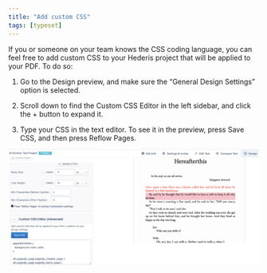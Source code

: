 ```yaml
---
title: "Add custom CSS"
tags: [typeset]
---
```

 
<html><body><section data-type="chapter" class="hsecchapter" data-hederis-type="hsecchapter" id="custom-css" data-pi-attrs="id: custom-css; data-tags: typeset;" role="doc-chapter" data-tags="typeset" data-author-name=" " data-book-title=" " title="Add custom CSS"><p class="hblkp" data-hederis-type="hblkp" id="pOAVJGIGv">If you or someone on your team knows the CSS coding language, you can feel free to add custom CSS to your Hederis project that will be applied to your PDF. To do so:</p><ol class="hwprnumlist" data-hederis-type="hwprnumlist" id="p0WS07Uv5"><li class="hblkoli" data-hederis-type="hblkoli" id="libGSw5uyO"><p class="hblkoli" data-hederis-type="hblklip" id="pDkIZExaH">Go to the Design preview, and make sure the &#8220;General Design Settings&#8221; option is selected.</p></li><li class="hblkoli" data-hederis-type="hblkoli" id="liriPhh3Bs"><p class="hblkoli" data-hederis-type="hblklip" id="pWmHG3B46">Scroll down to find the Custom CSS Editor in the left sidebar, and click the + button to expand it.</p></li><li class="hblkoli" data-hederis-type="hblkoli" id="liYkmWVInM"><p class="hblkoli" data-hederis-type="hblklip" id="pB7BoWpHL">Type your CSS in the text editor. To see it in the preview, press Save CSS, and then press Reflow Pages.</p></li></ol><img data-hederis-type="hblkimg" class="hblkimg" id="peEyeKOq1" src="/images/customcss1.png" data-img-src="/images/customcss1.png"/></section></body></html>
